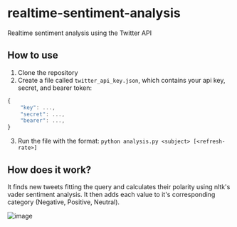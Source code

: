 # realtime-sentiment-analysis #

Realtime sentiment analysis using the Twitter API 

## How to use ##

1. Clone the repository
2. Create a file called ```twitter_api_key.json```, which contains your api key, secret, and bearer token:
```Javascript
{
    "key": ...,
    "secret": ...,
    "bearer": ...,
}
```
3. Run the file with the format: ```python analysis.py <subject> [<refresh-rate>]```

## How does it work?

It finds new tweets fitting the query and calculates their polarity using nltk's vader sentiment analysis. It then adds each value to it's corresponding category (Negative, Positive, Neutral).



![image](https://user-images.githubusercontent.com/42680395/151384140-abdecc86-82ec-4fa4-af3b-953c7e9ce419.png)
